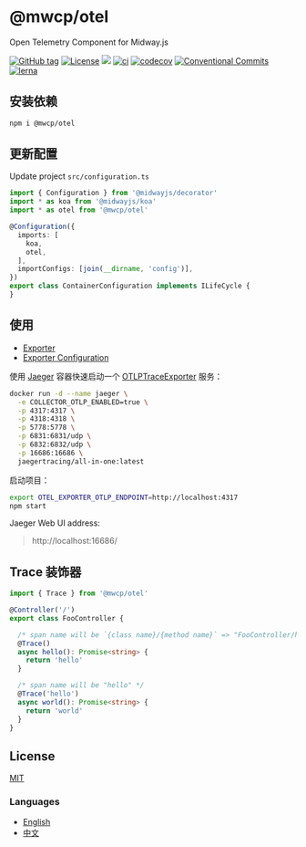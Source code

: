 # @mwcp/otel

Open Telemetry Component for Midway.js

[![GitHub tag](https://img.shields.io/github/tag/waitingsong/midway-components)]()
[![License](https://img.shields.io/badge/license-MIT-blue.svg)](https://opensource.org/licenses/MIT)
[![](https://img.shields.io/badge/lang-TypeScript-blue.svg)]()
[![ci](https://github.com/waitingsong/midway-components/workflows/ci/badge.svg)](https://github.com/waitingsong/midway-components/actions?query=workflow%3A%22ci%22)
[![codecov](https://codecov.io/gh/waitingsong/midway-components/branch/main/graph/badge.svg?token=lbfTIGwu6t)](https://codecov.io/gh/waitingsong/midway-components)
[![Conventional Commits](https://img.shields.io/badge/Conventional%20Commits-1.0.0-yellow.svg)](https://conventionalcommits.org)
[![lerna](https://img.shields.io/badge/maintained%20with-lerna-cc00ff.svg)](https://lernajs.io/)


## 安装依赖

```sh
npm i @mwcp/otel
```

## 更新配置

Update project `src/configuration.ts`
```ts
import { Configuration } from '@midwayjs/decorator'
import * as koa from '@midwayjs/koa'
import * as otel from '@mwcp/otel'

@Configuration({
  imports: [
    koa,
    otel,
  ],
  importConfigs: [join(__dirname, 'config')],
})
export class ContainerConfiguration implements ILifeCycle {
}
```

## 使用

- [Exporter][Exporter]
- [Exporter Configuration][Exporter Configuration]

使用 [Jaeger] 容器快速启动一个 [OTLPTraceExporter][Exporter Configuration] 服务：
```sh
docker run -d --name jaeger \
  -e COLLECTOR_OTLP_ENABLED=true \
  -p 4317:4317 \
  -p 4318:4318 \
  -p 5778:5778 \
  -p 6831:6831/udp \
  -p 6832:6832/udp \
  -p 16686:16686 \
  jaegertracing/all-in-one:latest
```

启动项目：
```sh
export OTEL_EXPORTER_OTLP_ENDPOINT=http://localhost:4317
npm start
```

Jaeger Web UI address:
> http://localhost:16686/


## Trace 装饰器

```ts
import { Trace } from '@mwcp/otel'

@Controller('/')
export class FooController {

  /* span name will be `{class name}/{method name}` => "FooController/hello" */
  @Trace()
  async hello(): Promise<string> {
    return 'hello'
  }

  /* span name will be "hello" */
  @Trace('hello')
  async world(): Promise<string> {
    return 'world'
  }
}
```


## License
[MIT](LICENSE)


### Languages
- [English](./README.md)
- [中文](./README.zh-CN.md)

<br>

[Exporter]: https://opentelemetry.io/docs/instrumentation/js/exporters/
[Exporter Configuration]: https://opentelemetry.io/docs/reference/specification/protocol/exporter/#configuration-options
[Jaeger]: https://www.jaegertracing.io/

